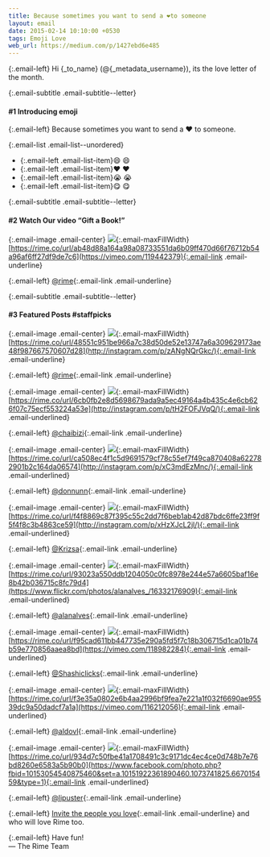 ```yaml
---
title: Because sometimes you want to send a ❤️to someone
layout: email
date: 2015-02-14 10:10:00 +0530
tags: Emoji Love
web_url: https://medium.com/p/1427ebd6e485
---
```


{:.email-left}
Hi {_to_name} (@{_metadata_username}), its the love letter of the month.

{:.email-subtitle .email-subtitle--letter}
#### #1 Introducing emoji

{:.email-left}
Because sometimes you want to send a ❤️ to someone.

{:.email-list .email-list--unordered}
- {:.email-left .email-list-item}😄 :smile:
- {:.email-left .email-list-item}❤️ :heart:
- {:.email-left .email-list-item}😭 :sob:
- {:.email-left .email-list-item}😋 :yum:

{:.email-subtitle .email-subtitle--letter}
#### #2 Watch Our video “Gift a Book!”

{:.email-image .email-center}
![](/assets/email/03-overlay.png){:.email-maxFillWidth}
<span class="email-caption">[https://rime.co/url/ab48d88a164a98a08733551da6b09ff470d66f76712b54a96af6ff27df9de7c6](https://vimeo.com/119442379){:.email-link .email-underline}</span>

{:.email-left}
[@rime](/@rime){:.email-link .email-underline}

{:.email-subtitle .email-subtitle--letter}
#### #3 Featured Posts #staffpicks

{:.email-image .email-center}
![](/assets/email/03-10995210_389486681230634_1001220227_n.jpg){:.email-maxFillWidth}
<span class="email-caption">[https://rime.co/url/48551c951be966a7c38d50de52e13747a6a309629173ae48f987667570607d28](http://instagram.com/p/zANgNQrGkc/){:.email-link .email-underline}</span>

{:.email-left}
[@rime](/@rime){:.email-link .email-underline}

{:.email-image .email-center}
![](/assets/email/03-1*VFxibpgSjL93SCMhIyqVFw.jpeg){:.email-maxFillWidth}
<span class="email-caption">[https://rime.co/url/6cb0fb2e8d5698679ada9a5ec49164a4b435c4e6cb626f07c75ecf553224a53e](http://instagram.com/p/tH2FOFJVqQ/){:.email-link .email-underlined}</span>

{:.email-left}
[@chaibizi](/@chaibizi){:.email-link .email-underline}

{:.email-image .email-center}
![](/assets/email/03-10865192_1513838192216961_2015196877_n.jpg){:.email-maxFillWidth}
<span class="email-caption">[https://rime.co/url/ca508ec4f1c5d9691579cf78c55ef7f49ca870408a622782901b2c164da06574](http://instagram.com/p/xC3mdEzMnc/){:.email-link .email-underlined}</span>

{:.email-left}
[@donnunn](/@donnunn){:.email-link .email-underline}

{:.email-image .email-center}
![](/assets/email/03-928664_577334125701097_1081899103_n.jpg){:.email-maxFillWidth}
<span class="email-caption">[https://rime.co/url/f4f8869c87f395c55c2dd7f6beb1ab42d87bdc6ffe23ff9f5f4f8c3b4863ce59](http://instagram.com/p/xHzXJcL2jl/){:.email-link .email-underlined}</span>

{:.email-left}
[@Krizsa](/@Krizsa){:.email-link .email-underline}

{:.email-image .email-center}
![](/assets/email/03-16332176909_c9a985e54c_z.jpg){:.email-maxFillWidth}
<span class="email-caption">[https://rime.co/url/93023a550ddb1204050c0fc8978e244e57a6605baf16e8b42b036715c8fc79d4](https://www.flickr.com/photos/alanalves_/16332176909){:.email-link .email-underlined}</span>

{:.email-left}
[@alanalves](/@alanalves){:.email-link .email-underline}

{:.email-image .email-center}
![](/assets/email/03-overlay-03.jpg){:.email-maxFillWidth}
<span class="email-caption">[https://rime.co/url/f95cad611bb447735e290a5fd5f7c18b306715d1ca01b74b59e770856aaea8bd](https://vimeo.com/118982284){:.email-link .email-underlined}</span>

{:.email-left}
[@Shashiclicks](/@Shashiclicks){:.email-link .email-underline}

{:.email-image .email-center}
![](/assets/email/03-overlay-02.jpg){:.email-maxFillWidth}
<span class="email-caption">[https://rime.co/url/f3e35a0802e6b4aa2996bf9fea7e221a1f032f6690ae95539dc9a50dadcf7a1a](https://vimeo.com/116212056){:.email-link .email-underlined}</span>

{:.email-left}
[@aldovl](/@aldovl){:.email-link .email-underline}

{:.email-image .email-center}
![](/assets/email/03-10451679_10153054540875460_4131883881585959820_n.jpg){:.email-maxFillWidth}
<span class="email-caption">[https://rime.co/url/934d7c50fbe41a1708491c3c9171dc4ec4ce0d748b7e76bd8260e6583a5b90b0](https://www.facebook.com/photo.php?fbid=10153054540875460&set=a.10151922361890460.1073741825.667015459&type=1){:.email-link .email-underlined}</span>

{:.email-left}
[@lipuster](/@lipuster){:.email-link .email-underline}

{:.email-left}
[Invite the people you love](https://rime.co/people/invite){:.email-link .email-underline} and who will love Rime too.

{:.email-left}
Have fun!<br>
— The Rime Team